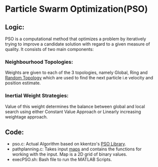 # Particle Swarm Optimization(PSO)

## Logic:
PSO is a computational method that optimizes a problem by iteratively trying to improve a candidate solution with regard to a given measure of quality. It consists of two main components:

### Neighbourhood Topologies: 
Weights are given to each of the 3 topologies, namely Global, Ring and [Random Topology](http://clerc.maurice.free.fr/pso/random_topology.pdf) which are used to find the next particle i.e velocity and position estimate.

### Inertial Weight Strategies:
Value of this weight determines the balance between global and local search using either Constant Value Approach or Linearly increasing weightage approach.

## Code:
* pso.c: Actual Algorithm based on kkentzo's [PSO Library](https://github.com/kkentzo/pso).
* pathplanning.c: Takes input [maps](https://github.com/theobscuredev/rotf-software/tree/main/navigation/pso/Trials) and contains the functions for working with the input. Map is a 2D grid of binary values.
* execPSO.sh: Bash file to run the MATLAB Scripts.

